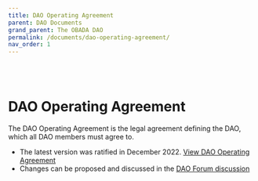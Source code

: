 ```yaml
---
title: DAO Operating Agreement
parent: DAO Documents
grand_parent: The OBADA DAO
permalink: /documents/dao-operating-agreement/
nav_order: 1
---
```


<br> <br>

# DAO Operating Agreement

The DAO Operating Agreement is the legal agreement defining the DAO, which all DAO members must agree to.

* The latest version was ratified in December 2022.  [View DAO Operating Agreement](https://www.dropbox.com/s/17hgdbl4e5mkuvw/OBADA%20DAO%2C%20LLC%20Operating%20Agreement%20%281.3.2022%29%20-%20Final.pdf?dl=0)
* Changes can be proposed and discussed in the [DAO Forum discussion](https://forum.obada.io/t/proposal-in-process-revisions-to-dao-operating-agreement/67)
